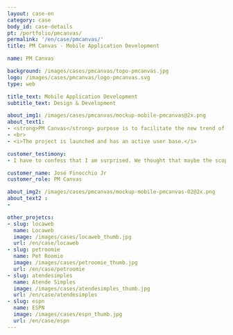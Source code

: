```yaml
---
layout: case-en
category: case
body_id: case-details
pt: /portfolio/pmcanvas/
permalink: '/en/case/pmcanvas/'
title: PM Canvas - Mobile Application Development

name: PM Canvas

background: /images/cases/pmcanvas/topo-pmcanvas.jpg
logo: /images/cases/pmcanvas/logo-pmcanvas.svg
type: web

title_text: Mobile Application Development
subtitle_text: Design & Development

about_img1: /images/cases/pmcanvas/mockup-mobile-pmcanvas@2x.png
about_text1:
- <strong>PM Canvas</strong> purpose is to facilitate the new trend of collaborative project creation of all sizes. You can draw up plans in real time, regardless of geographic location . Use the right methodology and the right pair application for the right project.
- <br>
- <i>The project is launched and has an active user base.</i>

customer_testimony:
- I have to confess that I am surprised. We thought that maybe the scope was too big, but in the end, everything went well. And also, they delivered one thing that is very important to us, the "wow" factor! Today I look at the app and say 'Wow !'

customer_name: José Finocchio Jr
customer_role: PM Canvas

about_img2: /images/cases/pmcanvas/mockup-mobile-pmcanvas-02@2x.png
about_text2 :
-

other_projetcs:
- slug: locaweb
  name: Locaweb
  image: /images/cases/locaweb_thumb.jpg
  url: /en/case/locaweb
- slug: petroomie
  name: Pet Roomie
  image: /images/cases/petroomie_thumb.jpg
  url: /en/case/petroomie
- slug: atendesimples
  name: Atende Simples
  image: /images/cases/atendesimples_thumb.jpg
  url: /en/case/atendesimples
- slug: espn
  name: ESPN
  image: /images/cases/espn_thumb.jpg
  url: /en/case/espn
---
```

